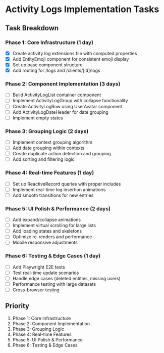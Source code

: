# Activity Logs Implementation Tasks

## Task Breakdown

### Phase 1: Core Infrastructure (1 day)
- [x] Create activity log extensions file with computed properties
- [x] Add EntityEmoji component for consistent emoji display
- [x] Set up base component structure
- [x] Add routing for /logs and /clients/[id]/logs

### Phase 2: Component Implementation (3 days)
- [ ] Build ActivityLogList container component
- [ ] Implement ActivityLogGroup with collapse functionality
- [ ] Create ActivityLogRow using UserAvatar component
- [ ] Add ActivityLogDateHeader for date grouping
- [ ] Implement empty states

### Phase 3: Grouping Logic (2 days)
- [ ] Implement context grouping algorithm
- [ ] Add date grouping within contexts
- [ ] Create duplicate action detection and grouping
- [ ] Add sorting and filtering logic

### Phase 4: Real-time Features (1 day)
- [ ] Set up ReactiveRecord queries with proper includes
- [ ] Implement real-time log insertion animations
- [ ] Add smooth transitions for new entries

### Phase 5: UI Polish & Performance (2 days)
- [ ] Add expand/collapse animations
- [ ] Implement virtual scrolling for large lists
- [ ] Add loading states and skeletons
- [ ] Optimize re-renders and performance
- [ ] Mobile responsive adjustments

### Phase 6: Testing & Edge Cases (1 day)
- [ ] Add Playwright E2E tests
- [ ] Test real-time update scenarios
- [ ] Handle edge cases (deleted entities, missing users)
- [ ] Performance testing with large datasets
- [ ] Cross-browser testing

## Priority
1. Phase 1: Core Infrastructure
2. Phase 2: Component Implementation
3. Phase 3: Grouping Logic
4. Phase 4: Real-time Features
5. Phase 5: UI Polish & Performance
6. Phase 6: Testing & Edge Cases